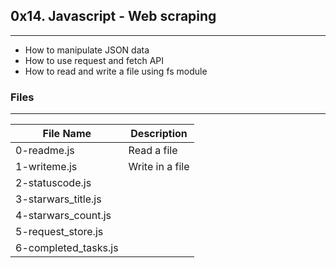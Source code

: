 ## 0x14. Javascript - Web scraping
---
- How to manipulate JSON data
- How to use request and fetch API
- How to read and write a file using fs module

### Files
---
File Name | Description
--- | ---
0-readme.js | Read a file
1-writeme.js | Write in a file
2-statuscode.js |
3-starwars_title.js |
4-starwars_count.js |
5-request_store.js |
6-completed_tasks.js |